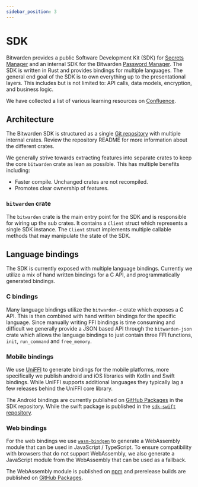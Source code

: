 ```yaml
---
sidebar_position: 3
---
```


# SDK

Bitwarden provides a public Software Development Kit (SDK) for [Secrets Manager][sm] and an internal
SDK for the Bitwarden [Password Manager][pm]. The SDK is written in Rust and provides bindings for
multiple languages. The general end goal of the SDK is to own everything up to the presentational
layers. This includes but is not limited to: API calls, data models, encryption, and business logic.

<Bitwarden>We have collected a list of various learning resources on
[Confluence](https://bitwarden.atlassian.net/wiki/spaces/DEV/pages/517898288/Rust+Learning+Resources).</Bitwarden>

## Architecture

The Bitwarden SDK is structured as a single [Git repository](https://github.com/bitwarden/sdk) with
multiple internal crates. Review the repository README for more information about the different
crates.

We generally strive towards extracting features into separate crates to keep the core `bitwarden`
crate as lean as possible. This has multiple benefits including:

- Faster compile. Unchanged crates are not recompiled.
- Promotes clear ownership of features.

### `bitwarden` crate

The `bitwarden` crate is the main entry point for the SDK and is responsible for wiring up the sub
crates. It contains a `Client` struct which represents a single SDK instance. The `Client` struct
implements multiple callable methods that may manipulate the state of the SDK.

## Language bindings

The SDK is currently exposed with multiple language bindings. Currently we utilize a mix of hand
written bindings for a C API, and programmatically generated bindings.

### C bindings

Many language bindings utilize the `bitwarden-c` crate which exposes a C API. This is then combined
with hand written bindings for the specific language. Since manually writing FFI bindings is time
consuming and difficult we generally provide a JSON based API through the `bitwarden-json` crate
which allows the language bindings to just contain three FFI functions, `init`, `run_command` and
`free_memory`.

### Mobile bindings

We use [UniFFI](https://github.com/mozilla/uniffi-rs/) to generate bindings for the mobile
platforms, more specifically we publish android and iOS libraries with Kotlin and Swift bindings.
While UniFFI supports additional languages they typically lag a few releases behind the UniFFI core
library.

The Android bindings are currently published on
[GitHub Packages](https://github.com/bitwarden/sdk/packages/1945788) in the SDK repository. While
the swift package is published in the
[`sdk-swift` repository](https://github.com/bitwarden/sdk-swift).

### Web bindings

For the web bindings we use [`wasm-bindgen`](https://github.com/rustwasm/wasm-bindgen) to generate a
WebAssembly module that can be used in JavaScript / TypeScript. To ensure compatibility with
browsers that do not support WebAssembly, we also generate a JavaScript module from the WebAssembly
that can be used as a fallback.

The WebAssembly module is published on [npm](https://www.npmjs.com/package/@bitwarden/sdk-wasm) and
prerelease builds are published on
[GitHub Packages](https://github.com/bitwarden/sdk/pkgs/npm/sdk-wasm).

[sm]: https://bitwarden.com/products/secrets-manager/
[pm]: https://bitwarden.com/
